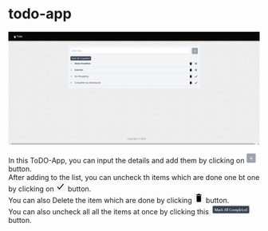 # todo-app

![todo-app](/src/assets/cover.png)

In this ToDO-App, you can input the details and add them by clicking on <img src="/src/assets/add.png" width="20" height="20"> button.
<br />
After adding to the list, you can uncheck th items which are done one bt one by clicking on <img src="/src/assets/tick.png" width="20" height="20"> button.
<br />
You can also Delete the item which are done by clicking <img src="/src/assets/delete.png" width="20" height="20"> button.
<br />
You can also uncheck all all the items at once by clicking this <img src="/src/assets/mark.png" width="80" height="20"> button.
